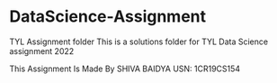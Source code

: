 # DataScience-Assignment

TYL Assignment folder This is a solutions folder for TYL Data Science assignment 2022


This Assignment Is Made By SHIVA BAIDYA
USN: 1CR19CS154
